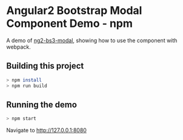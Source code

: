 # Angular2 Bootstrap Modal Component Demo - npm
A demo of [ng2-bs3-modal](https://github.com/dougludlow/ng2-bs3-modal), showing how to use the component with webpack.

## Building this project

```bash
> npm install
> npm run build
```

## Running the demo

```bash
> npm start
```

Navigate to http://127.0.0.1:8080